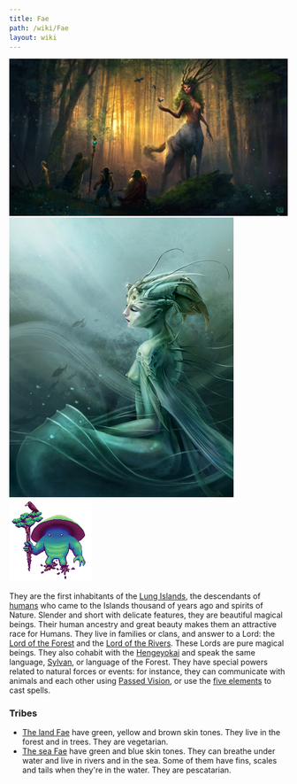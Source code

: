 ```yaml
---
title: Fae
path: /wiki/Fae
layout: wiki
---
```


![Land Fae](Spirit_Folk_of_the_Forest_(Land).jpg "fig:Land Fae") 
![Sea Fae](Spirit_Folk_of_the_Sea.png "fig:Sea Fae") 
![Fae Minion](FaeMinion.png "fig:Fae Minion") 

They are the first
inhabitants of the [Lung Islands](/wiki/Moromah_Island "wikilink"), the
descendants of [humans](humans "wikilink") who came to the Islands
thousand of years ago and spirits of Nature. Slender and short with
delicate features, they are beautiful magical beings. Their human
ancestry and great beauty makes them an attractive race for Humans. They
live in families or clans, and answer to a Lord: the [Lord of the
Forest](/wiki/Lord_of_the_Forest "wikilink") and the [Lord of the
Rivers](/wiki/Lord_of_the_Rivers "wikilink"). These Lords are pure magical
beings. They also cohabit with the [Hengeyokai](/wiki/Hengeyokai "wikilink")
and speak the same language, [Sylvan](/wiki/Sylvan "wikilink"), or language of
the Forest. They have special powers related to natural forces or
events: for instance, they can communicate with animals and each other
using [Passed Vision](/wiki/Passed_Vision "wikilink"), or use the [five
elements](/wiki/Five_Elements "wikilink") to cast spells.

### Tribes

-   [The land Fae](/wiki/Land_Fae "wikilink") have green, yellow and brown
    skin tones. They live in the forest and in trees. They are
    vegetarian.
-   [The sea Fae](/wiki/Sea_Fae "wikilink") have green and blue skin tones.
    They can breathe under water and live in rivers and in the sea. Some
    of them have fins, scales and tails when they're in the water. They
    are pescatarian.
